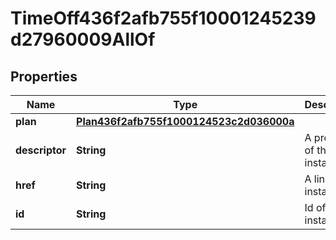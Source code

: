 

# TimeOff436f2afb755f10001245239d27960009AllOf


## Properties

Name | Type | Description | Notes
------------ | ------------- | ------------- | -------------
**plan** | [**Plan436f2afb755f1000124523c2d036000a**](Plan436f2afb755f1000124523c2d036000a.md) |  |  [optional]
**descriptor** | **String** | A preview of the instance |  [optional]
**href** | **String** | A link to the instance |  [optional]
**id** | **String** | Id of the instance |  [optional]



